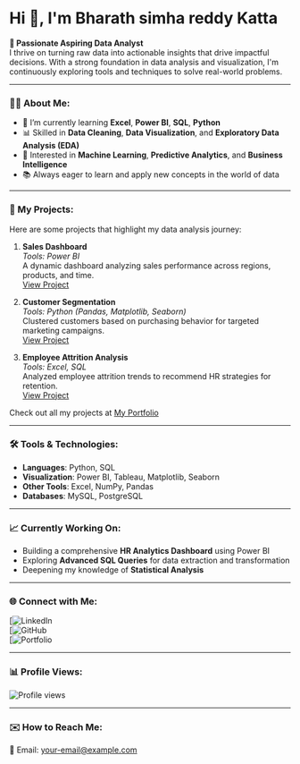 # Hi 👋, I'm Bharath simha reddy Katta

**🎯 Passionate Aspiring Data Analyst**  
I thrive on turning raw data into actionable insights that drive impactful decisions. With a strong foundation in data analysis and visualization, I'm continuously exploring tools and techniques to solve real-world problems.

---

### 👨‍💻 About Me:
- 🌱 I’m currently learning **Excel**, **Power BI**, **SQL**, **Python**  
- 📊 Skilled in **Data Cleaning**, **Data Visualization**, and **Exploratory Data Analysis (EDA)**  
- 🧠 Interested in **Machine Learning**, **Predictive Analytics**, and **Business Intelligence**  
- 📚 Always eager to learn and apply new concepts in the world of data  

---

### 🚀 My Projects:
Here are some projects that highlight my data analysis journey:
1. **Sales Dashboard**  
   *Tools: Power BI*  
   A dynamic dashboard analyzing sales performance across regions, products, and time.  
   [View Project](https://your-portfolio-link/sales-dashboard)

2. **Customer Segmentation**  
   *Tools: Python (Pandas, Matplotlib, Seaborn)*  
   Clustered customers based on purchasing behavior for targeted marketing campaigns.  
   [View Project](https://your-portfolio-link/customer-segmentation)

3. **Employee Attrition Analysis**  
   *Tools: Excel, SQL*  
   Analyzed employee attrition trends to recommend HR strategies for retention.  
   [View Project](https://your-portfolio-link/employee-attrition-analysis)

Check out all my projects at [My Portfolio](https://your-portfolio-link)

---

### 🛠️ Tools & Technologies:
- **Languages**: Python, SQL  
- **Visualization**: Power BI, Tableau, Matplotlib, Seaborn  
- **Other Tools**: Excel, NumPy, Pandas  
- **Databases**: MySQL, PostgreSQL  

---

### 📈 Currently Working On:
- Building a comprehensive **HR Analytics Dashboard** using Power BI  
- Exploring **Advanced SQL Queries** for data extraction and transformation  
- Deepening my knowledge of **Statistical Analysis**  

---

### 🌐 Connect with Me:
[![LinkedIn](https://www.linkedin.com/in/bharathsimhareddykatta)  
[![GitHub](https://github.com/Bharathsimhareddykatta)  
[![Portfolio](https://bharathsimhareddykatta.github.io/bharathsimha.github.io/)

---

### 📊 Profile Views:
![Profile views](https://komarev.com/ghpvc/?username=your-username&style=flat-square)

---

### ✉️ How to Reach Me:
📧 Email: [your-email@example.com](mailto:your-email@example.com)  
